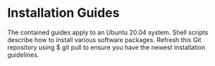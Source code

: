 # Installation Guides

The contained guides apply to an Ubuntu 20.04 system.
Shell scripts describe how to install various software packages.
Refresh this Git repository using $ git pull
to ensure you have the newest installation guidelines.


